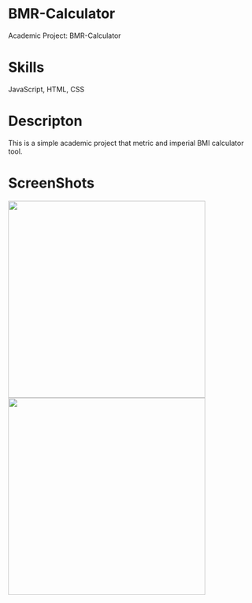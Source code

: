 # BMR-Calculator
Academic Project: BMR-Calculator

Skills
======
JavaScript, HTML, CSS

Descripton
===========
This is a simple academic project that metric and imperial BMI calculator tool.

ScreenShots
=
<img src="https://user-images.githubusercontent.com/59883982/83173023-6b385e80-a0e6-11ea-9356-39e0c6b48445.jpg" width="400"></img>
<img src="https://user-images.githubusercontent.com/59883982/83173030-6c698b80-a0e6-11ea-8fa5-10fe155107c3.jpg" width="400"></img>

